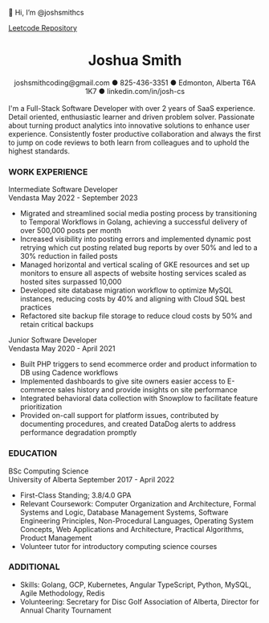 👋 Hi, I’m @joshsmithcs

[Leetcode Repository](https://github.com/joshsmithcs/Leetcode)

#  <div align="center">Joshua Smith</div>
<div align="center">joshsmithcoding@gmail.com ● 825-436-3351 ● Edmonton, Alberta T6A 1K7 ● linkedin.com/in/josh-cs</div>
<br>
I'm a Full-Stack Software Developer with over 2 years of SaaS experience. Detail oriented, enthusiastic learner and driven problem solver. Passionate about turning product analytics into innovative solutions to enhance user experience. Consistently foster productive collaboration and always the first to jump on code reviews to both learn from colleagues and to uphold the highest standards. 


### WORK EXPERIENCE 

Intermediate Software Developer  
Vendasta May 2022 - September 2023
- Migrated and streamlined social media posting process by transitioning to Temporal Workflows in Golang, achieving a successful delivery of over 500,000 posts per month
- Increased visibility into posting errors and implemented dynamic post retrying which cut posting related bug reports by over 50% and led to a 30% reduction in failed posts
- Managed horizontal and vertical scaling of GKE resources and set up monitors to ensure all aspects of website hosting services scaled as hosted sites surpassed 10,000
- Developed site database migration workflow to optimize MySQL instances, reducing costs by 40% and aligning with Cloud SQL best practices
- Refactored site backup file storage to reduce cloud costs by 50% and retain critical backups

Junior Software Developer  
Vendasta May 2020 - April 2021
- Built PHP triggers to send ecommerce order and product information to DB using Cadence workflows
- Implemented dashboards to give site owners easier access to E-commerce sales history and provide insights on site performance
- Integrated behavioral data collection with Snowplow to facilitate feature prioritization 
- Provided on-call support for platform issues, contributed by documenting procedures, and created DataDog alerts to address performance degradation promptly

### EDUCATION 
 	
BSc Computing Science  
University of Alberta	September 2017 - April 2022
- First-Class Standing; 3.8/4.0 GPA
- Relevant Coursework: Computer Organization and Architecture, Formal Systems and Logic, Database Management Systems, Software Engineering Principles, Non-Procedural Languages, Operating System Concepts, Web Applications and Architecture, Practical Algorithms, Product Management
- Volunteer tutor for introductory computing science courses

### ADDITIONAL

- Skills: Golang, GCP, Kubernetes, Angular TypeScript, Python, MySQL, Agile Methodology, Redis
- Volunteering: Secretary for Disc Golf Association of Alberta, Director for Annual Charity Tournament
